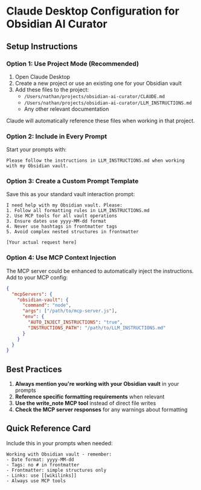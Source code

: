 # Claude Desktop Configuration for Obsidian AI Curator

## Setup Instructions

### Option 1: Use Project Mode (Recommended)
1. Open Claude Desktop
2. Create a new project or use an existing one for your Obsidian vault
3. Add these files to the project:
   - `/Users/nathan/projects/obsidian-ai-curator/CLAUDE.md`
   - `/Users/nathan/projects/obsidian-ai-curator/LLM_INSTRUCTIONS.md`
   - Any other relevant documentation

Claude will automatically reference these files when working in that project.

### Option 2: Include in Every Prompt
Start your prompts with:
```
Please follow the instructions in LLM_INSTRUCTIONS.md when working with my Obsidian vault.
```

### Option 3: Create a Custom Prompt Template
Save this as your standard vault interaction prompt:
```
I need help with my Obsidian vault. Please:
1. Follow all formatting rules in LLM_INSTRUCTIONS.md
2. Use MCP tools for all vault operations
3. Ensure dates use yyyy-MM-dd format
4. Never use hashtags in frontmatter tags
5. Avoid complex nested structures in frontmatter

[Your actual request here]
```

### Option 4: Use MCP Context Injection
The MCP server could be enhanced to automatically inject the instructions. Add to your MCP config:

```json
{
  "mcpServers": {
    "obsidian-vault": {
      "command": "node",
      "args": ["/path/to/mcp-server.js"],
      "env": {
        "AUTO_INJECT_INSTRUCTIONS": "true",
        "INSTRUCTIONS_PATH": "/path/to/LLM_INSTRUCTIONS.md"
      }
    }
  }
}
```

## Best Practices

1. **Always mention you're working with your Obsidian vault** in your prompts
2. **Reference specific formatting requirements** when relevant
3. **Use the write_note MCP tool** instead of direct file writes
4. **Check the MCP server responses** for any warnings about formatting

## Quick Reference Card

Include this in your prompts when needed:

```
Working with Obsidian vault - remember:
- Date format: yyyy-MM-dd
- Tags: no # in frontmatter
- Frontmatter: simple structures only
- Links: use [[wikilinks]]
- Always use MCP tools
```